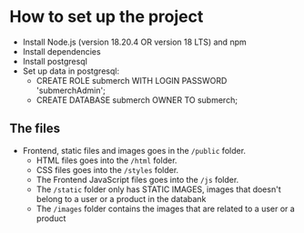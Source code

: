 # How to set up the project

- Install Node.js (version 18.20.4 OR version 18 LTS) and npm
- Install dependencies
- Install postgresql
- Set up data in postgresql:
    - CREATE ROLE submerch WITH LOGIN PASSWORD 'submerchAdmin';
    - CREATE DATABASE submerch OWNER TO submerch;

## The files

- Frontend, static files and images goes in the `/public` folder. 
    - HTML files goes into the `/html` folder.
    - CSS files goes into the `/styles` folder.
    - The Frontend JavaScript files goes into the `/js` folder.
    - The `/static` folder only has STATIC IMAGES, images that doesn't belong to a user or a product in the databank
    - The `/images` folder contains the images that are related to a user or a product